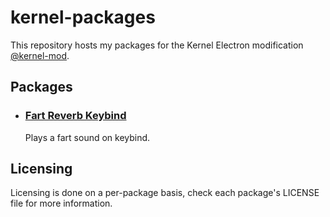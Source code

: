 # kernel-packages
This repository hosts my packages for the Kernel Electron modification [@kernel-mod](https://github.com/kernel-mod).
## Packages
- ### [Fart Reverb Keybind](fart-reverb-keybind/README.md)
  Plays a fart sound on keybind.
## Licensing
Licensing is done on a per-package basis, check each package's LICENSE file for more information.